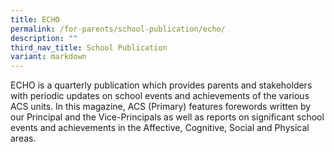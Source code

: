```yaml
---
title: ECHO
permalink: /for-parents/school-publication/echo/
description: ""
third_nav_title: School Publication
variant: markdown
---
```

ECHO is a quarterly publication which provides parents and stakeholders with periodic updates on school events and achievements of the various ACS units. In this magazine, ACS (Primary) features forewords written by our Principal and the Vice-Principals as well as reports on significant school events and achievements in the Affective, Cognitive, Social and Physical areas.



